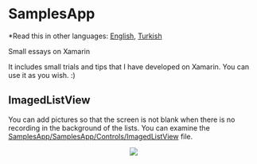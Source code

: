 # SamplesApp

*Read this in other languages: [English](README.md), [Turkish](README.tr.md)

Small essays on Xamarin

It includes small trials and tips that I have developed on Xamarin.
You can use it as you wish. :)

## ImagedListView
You can add pictures so that the screen is not blank when there is no recording in the background of the lists.
You can examine the [SamplesApp/SamplesApp/Controls/ImagedListView](https://github.com/erdugen/SamplesApp/tree/main/SamplesApp/Controls) file.

<html>
<p align="center">  
  <img src="https://media.giphy.com/media/Zk0FLyJSluplgUjmWa/giphy.gif">
</p>
</html>
